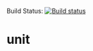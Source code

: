 Build Status: [![Build status](https://ci.appveyor.com/api/projects/status/fsi2b55y4v0yibcm/branch/master?svg=true)](https://ci.appveyor.com/project/tmiguelf/unit/branch/master)
# unit
